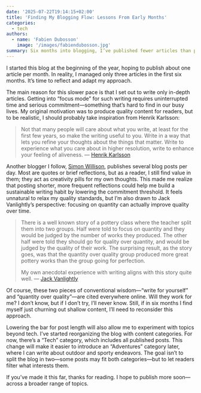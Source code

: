 ```yaml
---
date: '2025-07-22T19:14:15+02:00'
title: 'Finding My Blogging Flow: Lessons From Early Months'
categories:
  - tech
authors:
  - name: 'Fabien Dubosson'
    image: '/images/fabiendubosson.jpg'
summary: Six months into blogging, I’ve published fewer articles than planned. In this post, I examine why, challenge some common advice about writing, and explain how I’ll change my approach—including writing shorter posts and broadening the blog’s focus.
---
```


I started this blog at the beginning of the year, hoping to publish about one article per month. In reality, I managed only three articles in the first six months. It’s time to reflect and adapt my approach.

The main reason for this slower pace is that I set out to write only in-depth articles. Getting into “focus mode” for such writing requires uninterrupted time and serious commitment—something that’s hard to find in our busy lives. My original motivation was to produce quality content for readers, but to be realistic, I should probably take inspiration from Henrik Karlsson:

> Not that many people will care about what you write, at least for the first few years, so make the writing useful to you. Write in a way that lets you refine your thoughts about the things that matter. Write to experience what you care about in higher resolution, write to enhance your feeling of aliveness.
> — [Henrik Karlsson](https://www.henrikkarlsson.xyz/p/start-a-blog)

Another blogger I follow, [Simon Willison](https://simonwillison.net/), publishes several blog posts per day. Most are quotes or brief reflections, but as a reader, I still find value in them; they act as creativity pills for my own thoughts. This made me realize that posting shorter, more frequent reflections could help me build a sustainable writing habit by lowering the commitment threshold. It feels unnatural to relax my quality standards, but I’m also drawn to Jack Vanlightly’s perspective: focusing on quantity can actually improve quality over time.

> There is a well known story of a pottery class where the teacher split them into two groups. Half were told to focus on quantity and they would be judged by the number of works they produced. The other half were told they should go for quality over quantity, and would be judged by the quality of their work. The surprising result, as the story goes, was that the quantity over quality group produced more great pottery works than the group going for perfection.
> 
> My own anecdotal experience with writing aligns with this story quite well.
> — [Jack Vanlightly](https://jack-vanlightly.com/blog/2024/11/5/on-writing-and-getting-from-zero-to-done)

Of course, these two pieces of conventional wisdom—“write for yourself” and “quantity over quality”—are cited everywhere online. Will they work for me? I don’t know, but if I don’t try, I’ll never know. Still, if in six months I find myself just churning out shallow content, I’ll need to reconsider this approach.

Lowering the bar for post length will also allow me to experiment with topics beyond tech. I’ve started reorganizing the blog with content categories. For now, there’s a “Tech” category, which includes all published posts. This change will make it easier to introduce an “Adventures” category later, where I can write about outdoor and sporty endeavors. The goal isn’t to split the blog in two—some posts may fit both categories—but to let readers filter what interests them.

If you’ve made it this far, thanks for reading. I hope to publish more soon—across a broader range of topics.
